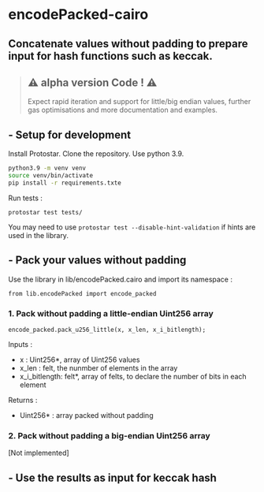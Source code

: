 # encodePacked-cairo
## Concatenate values without padding to prepare input for hash functions such as keccak.



> ## ⚠️ alpha version Code ! ⚠️
>
> Expect rapid iteration and support for little/big endian values, further gas optimisations and more documentation and examples. 
> 

## - Setup for development  
Install Protostar. Clone the repository. Use python 3.9.

```bash
python3.9 -m venv venv
source venv/bin/activate
pip install -r requirements.txte
```

Run tests :

```
protostar test tests/
```

You may need to use `protostar test --disable-hint-validation`  if hints are used in the library.

## - Pack your values without padding 

Use the library in lib/encodePacked.cairo and import its namespace :
```
from lib.encodePacked import encode_packed
```
### 1. Pack without padding a little-endian Uint256 array
```
encode_packed.pack_u256_little(x, x_len, x_i_bitlength);

```
Inputs : 

- x : Uint256*, array of Uint256 values
- x_len : felt, the nunmber of elements in the array
- x_i_bitlength: felt*, array of felts, to declare the number of bits in each element

Returns : 

 - Uint256* : array packed without padding 

### 2. Pack without padding a big-endian Uint256 array

[Not implemented]


## - Use the results as input for keccak hash